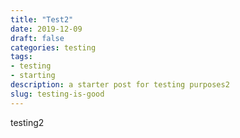 ```yaml
---
title: "Test2"
date: 2019-12-09
draft: false
categories: testing
tags:
- testing
- starting
description: a starter post for testing purposes2
slug: testing-is-good
---
```

testing2

